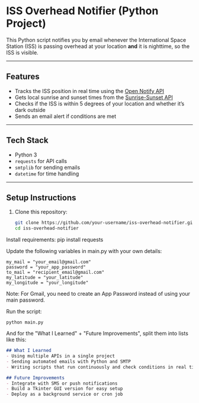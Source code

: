 # ISS Overhead Notifier (Python Project)

This Python script notifies you by email whenever the International Space Station (ISS) is passing overhead at your location **and** it is nighttime, so the ISS is visible.

---

## Features
- Tracks the ISS position in real time using the [Open Notify API](http://api.open-notify.org/iss-now.json)  
- Gets local sunrise and sunset times from the [Sunrise-Sunset API](https://sunrise-sunset.org/api)  
- Checks if the ISS is within 5 degrees of your location and whether it’s dark outside  
- Sends an email alert if conditions are met  

---

## Tech Stack
- Python 3  
- `requests` for API calls  
- `smtplib` for sending emails  
- `datetime` for time handling  

---

## Setup Instructions
1. Clone this repository:
   ```bash
   git clone https://github.com/your-username/iss-overhead-notifier.git
   cd iss-overhead-notifier

Install requirements:
pip install requests

Update the following variables in main.py with your own details:
```
my_mail = "your_email@gmail.com"
password = "your_app_password"
to_mail = "recipient_email@gmail.com"
my_latitude = "your_latitude"
my_longitude = "your_longitude"
```

Note: For Gmail, you need to create an App Password instead of using your main password.

Run the script:
```
python main.py
```

And for the "What I Learned" + "Future Improvements", split them into lists like this:  

```markdown
## What I Learned
- Using multiple APIs in a single project  
- Sending automated emails with Python and SMTP  
- Writing scripts that run continuously and check conditions in real time  

## Future Improvements
- Integrate with SMS or push notifications  
- Build a Tkinter GUI version for easy setup  
- Deploy as a background service or cron job  

